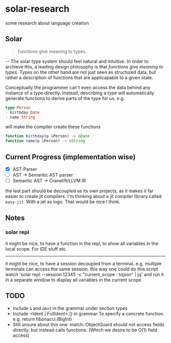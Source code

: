 # solar-research
some research about language creation


## Solar
> functions give meaning to types.

--
The solar type system should feel natural and intuitive.
In order to archieve this, a leading design philosophy is that _functions give meaning to types_.
Types on the other hand are not just seen as structured data, but rather a description of functions that are applicapable to a given state.

Conceptually the programmer can't even access the data behind any instance of a type directly.
Instead, describing a type will automatically generate functions to derive parts of the type for us.
e.g.

```haskell
type Person
- birthday Date
- name String
```

will make the compiler create these functions

```javascript
function birthday(p &Person) -> &Date
function name(p &Person) -> &String
```

## Current Progress (implementation wise)
- [x] AST-Parser
- [ ] AST -> Semantic AST parser
- [ ] Semantic AST -> Cranelift/LLVM IR

the last part should be decoupled as its own projects, as it makes it far easier to create jit compilers.
I'm thinking about a jit compiler library called `easy-jit`. With a jet as logo. That would be nice I think.

## Notes

### solar repl

it might be nice, to have a function in the repl, to show all variables in the local scope.
For IDE stuff etc.

---

it might be nice, to have a session decoupled from a terminal.
e.g. multiple terminals can access the same session. this way one could do this script
    watch 'solar repl --session 12345 -c "current_scope : tojson" | jq'
and run it in a separate window to display all variables in the current scope

## TODO

- Include `&` and `&mut` in the grammar under section types
- Include <Ident | FullIdent>.(<Types>) in grammar
    To specify a concrete function.
    e.g.
    return fibonacci.(BigInt)
- Still unsure about this one: match::ObjectGuard should not access fields directly, but instead calls functions. (Which we desire to be O(1) field access)
